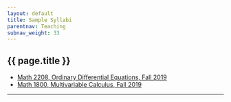 ```yaml
---
layout: default
title: Sample Syllabi
parentnav: Teaching
subnav_weight: 33
---
```


## {{ page.title }}


+ [Math 2208, Ordinary Differential Equations, Fall 2019](/teaching/courses/Spring2019.2000/Fall2019_2208_Syllabus.pdf)
+ [Math 1800, Multivariable Calculus, Fall 2019](/teaching/courses/Spring2019.1800/Fall2019_1800_Syllabus.pdf)



  
---
